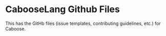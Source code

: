 # CabooseLang Github Files
This has the GitHb files (issue templates, contributing guidelines, etc.) for Caboose.
